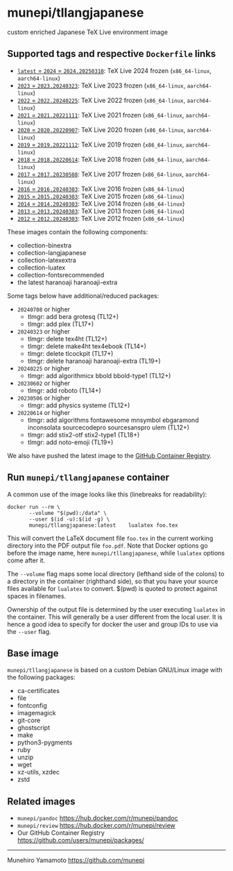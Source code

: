 # munepi/tllangjapanese
custom enriched Japanese TeX Live environment image

## Supported tags and respective `Dockerfile` links

 * [`latest` = `2024` = `2024.20250310`](https://github.com/munepi/docker-tllangjapanese/blob/20250310/Dockerfile): TeX Live 2024 frozen (`x86_64-linux`, `aarch64-linux`)
 * [`2023` = `2023.20240323`](https://github.com/munepi/docker-tllangjapanese/blob/20240323/Dockerfile): TeX Live 2023 frozen (`x86_64-linux`, `aarch64-linux`)
 * [`2022` = `2022.20240225`](https://github.com/munepi/docker-tllangjapanese/blob/20240225/Dockerfile): TeX Live 2022 frozen (`x86_64-linux`, `aarch64-linux`)
 * [`2021` = `2021.20221111`](https://github.com/munepi/docker-tllangjapanese/blob/20221111/Dockerfile): TeX Live 2021 frozen (`x86_64-linux`, `aarch64-linux`)
 * [`2020` = `2020.20220907`](https://github.com/munepi/docker-tllangjapanese/blob/20220614/Dockerfile): TeX Live 2020 frozen (`x86_64-linux`, `aarch64-linux`)
 * [`2019` = `2019.20221112`](https://github.com/munepi/docker-tllangjapanese/blob/20221112/Dockerfile): TeX Live 2019 frozen (`x86_64-linux`, `aarch64-linux`)
 * [`2018` = `2018.20220614`](https://github.com/munepi/docker-tllangjapanese/blob/20220614/Dockerfile): TeX Live 2018 frozen (`x86_64-linux`, `aarch64-linux`)
 * [`2017` = `2017.20230508`](https://github.com/munepi/docker-tllangjapanese/blob/20230506/Dockerfile): TeX Live 2017 frozen (`x86_64-linux`, `aarch64-linux`)
 * [`2016` = `2016.20240303`](https://github.com/munepi/docker-tllangjapanese/blob/20240225/Dockerfile): TeX Live 2016 frozen (`x86_64-linux`)
 * [`2015` = `2015.20240303`](https://github.com/munepi/docker-tllangjapanese/blob/20240225/Dockerfile): TeX Live 2015 frozen (`x86_64-linux`)
 * [`2014` = `2014.20240303`](https://github.com/munepi/docker-tllangjapanese/blob/20240225/Dockerfile): TeX Live 2014 frozen (`x86_64-linux`)
 * [`2013` = `2013.20240303`](https://github.com/munepi/docker-tllangjapanese/blob/20240225/Dockerfile): TeX Live 2013 frozen (`x86_64-linux`)
 * [`2012` = `2012.20240303`](https://github.com/munepi/docker-tllangjapanese/blob/20240225/Dockerfile): TeX Live 2012 frozen (`x86_64-linux`)

These images contain the following components:

 * collection-binextra
 * collection-langjapanese
 * collection-latexextra
 * collection-luatex
 * collection-fontsrecommended
 * the latest haranoaji haranoaji-extra

Some tags below have additional/reduced packages:

 * `20240708` or higher
    * tlmgr: add bera grotesq (TL12+)
    * tlmgr: add plex (TL17+)
 * `20240323` or higher
    * tlmgr: delete tex4ht (TL12+)
    * tlmgr: delete make4ht tex4ebook (TL14+)
    * tlmgr: delete tlcockpit (TL17+)
    * tlmgr: delete haranoaji haranoaji-extra (TL19+)
 * `20240225` or higher 
    * tlmgr: add algorithmicx bbold bbold-type1 (TL12+)
 * `20230602` or higher 
    * tlmgr: add roboto (TL14+)
 * `20230506` or higher 
    * tlmgr: add physics systeme (TL12+)
 * `20220614` or higher 
    * tlmgr: add algorithms fontawesome mnsymbol ebgaramond inconsolata sourcecodepro sourcesanspro ulem (TL12+)
    * tlmgr: add stix2-otf stix2-type1 (TL18+)
    * tlmgr: add noto-emoji (TL19+)

We also have pushed the latest image to the [GitHub Container Registry](https://github.com/users/munepi/packages/container/package/tllangjapanese).


## Run `munepi/tllangjapanese` container

A common use of the image looks like this (linebreaks for readability):

``` shell
docker run --rm \
       --volume "$(pwd):/data" \
       --user $(id -u):$(id -g) \
       munepi/tllangjapanese:latest    lualatex foo.tex
```

This will convert the LaTeX document file `foo.tex` in the current working directory into the PDF output file `foo.pdf`. 
Note that Docker options go before the image name, here `munepi/tllangjapanese`, while `lualatex` options come after it.

The `--volume` flag maps some local directory (lefthand side of the colons) to a directory in the container (righthand side), so that you have your source files available for `lualatex` to convert. 
$(pwd) is quoted to protect against spaces in filenames.

Ownership of the output file is determined by the user executing `lualatex` in the container. 
This will generally be a user different from the local user. 
It is hence a good idea to specify for docker the user and group IDs to use via the `--user` flag.


## Base image

`munepi/tllangjapanese` is based on a custom Debian GNU/Linux image with the following packages:

 * ca-certificates
 * file
 * fontconfig
 * imagemagick
 * git-core
 * ghostscript
 * make
 * python3-pygments
 * ruby
 * unzip
 * wget
 * xz-utils, xzdec
 * zstd


## Related images

 * `munepi/pandoc` https://hub.docker.com/r/munepi/pandoc
 * `munepi/review` https://hub.docker.com/r/munepi/review
 * Our GitHub Container Registry https://github.com/users/munepi/packages/

--------------------

Munehiro Yamamoto
https://github.com/munepi

